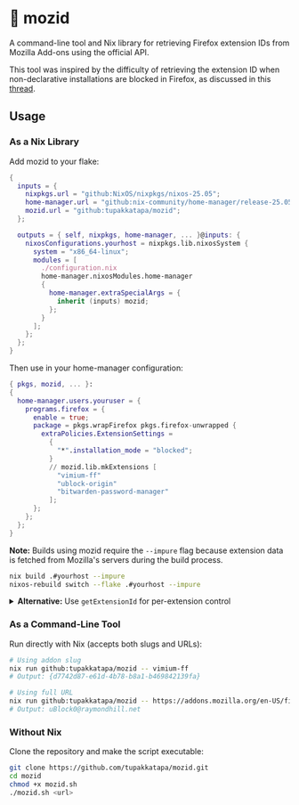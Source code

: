 # 🦊 mozid
A command-line tool and Nix library for retrieving Firefox extension IDs from Mozilla Add-ons using the official API.

This tool was inspired by the difficulty of retrieving the extension ID when non-declarative installations are blocked in Firefox, as discussed in this [thread](https://discourse.nixos.org/t/declare-firefox-extensions-and-settings/36265/17).

## Usage

### As a Nix Library

Add mozid to your flake:

```nix
{
  inputs = {
    nixpkgs.url = "github:NixOS/nixpkgs/nixos-25.05";
    home-manager.url = "github:nix-community/home-manager/release-25.05";
    mozid.url = "github:tupakkatapa/mozid";
  };

  outputs = { self, nixpkgs, home-manager, ... }@inputs: {
    nixosConfigurations.yourhost = nixpkgs.lib.nixosSystem {
      system = "x86_64-linux";
      modules = [
        ./configuration.nix
        home-manager.nixosModules.home-manager
        {
          home-manager.extraSpecialArgs = {
            inherit (inputs) mozid;
          };
        }
      ];
    };
  };
}
```

Then use in your home-manager configuration:

```nix
{ pkgs, mozid, ... }:
{
  home-manager.users.youruser = {
    programs.firefox = {
      enable = true;
      package = pkgs.wrapFirefox pkgs.firefox-unwrapped {
        extraPolicies.ExtensionSettings =
          {
            "*".installation_mode = "blocked";
          }
          // mozid.lib.mkExtensions [
            "vimium-ff"
            "ublock-origin"
            "bitwarden-password-manager"
          ];
      };
    };
  };
}
```

**Note:** Builds using mozid require the `--impure` flag because extension data is fetched from Mozilla's servers during the build process.

```bash
nix build .#yourhost --impure
nixos-rebuild switch --flake .#yourhost --impure
```

<details>
<summary><b>Alternative:</b> Use <code>getExtensionId</code> for per-extension control</summary>

```nix
# configuration.nix
{ pkgs, mozid, ... }:
{
  home-manager.users.youruser = {
    programs.firefox = {
      enable = true;
      package = pkgs.wrapFirefox pkgs.firefox-unwrapped {
        extraPolicies.ExtensionSettings = {
          "*".installation_mode = "blocked";

          "${mozid.lib.getExtensionId "vimium-ff"}" = {
            install_url = "https://addons.mozilla.org/en-US/firefox/downloads/latest/vimium-ff/latest.xpi";
            installation_mode = "force_installed";
          };

          "${mozid.lib.getExtensionId "ublock-origin"}" = {
            install_url = "https://addons.mozilla.org/en-US/firefox/downloads/latest/ublock-origin/latest.xpi";
            installation_mode = "force_installed";
          };
        };
      };
    };
  };
}
```

</details>

### As a Command-Line Tool

Run directly with Nix (accepts both slugs and URLs):
```bash
# Using addon slug
nix run github:tupakkatapa/mozid -- vimium-ff
# Output: {d7742d87-e61d-4b78-b8a1-b469842139fa}

# Using full URL
nix run github:tupakkatapa/mozid -- https://addons.mozilla.org/en-US/firefox/addon/ublock-origin/
# Output: uBlock0@raymondhill.net
```

### Without Nix

Clone the repository and make the script executable:

```bash
git clone https://github.com/tupakkatapa/mozid.git
cd mozid
chmod +x mozid.sh
./mozid.sh <url>
```

